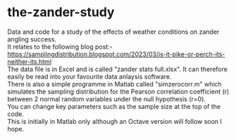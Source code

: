 # the-zander-study
Data and code for a study of the effects of weather conditions on zander angling success.<br>
It relates to the following blog post:-<br>
https://samplingdistribution.blogspot.com/2023/03/is-it-pike-or-perch-its-neither-its.html<br>
The data file is in Excel and is called "zander stats full.xlsx". It can therefore easily be read into your favourite data anlaysis software.<br>
There is also a simple programme in Matlab called "simzerocorr.m" which simulates the sampling distribution for the Pearson correlation coefficient (r) between 2 normal random variables under the null hypothesis (r=0). <br>
You can change key parameters such as the sample size at the top of the code.<br>
This is initially in Matlab only although an Octave version will follow soon I hope.

